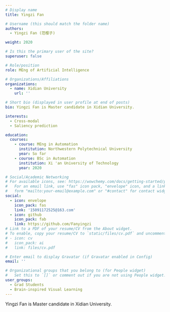```yaml
---
# Display name
title: Yingzi Fan

# Username (this should match the folder name)
authors:
  - Yingzi Fan (范樱子)

weight: 2020

# Is this the primary user of the site?
superuser: false

# Role/position
role: MEng of Artificial Intelligence

# Organizations/Affiliations
organizations:
  - name: Xidian University
    url: ''

# Short bio (displayed in user profile at end of posts)
bio: Yingzi Fan is Master candidate in Xidian University.

interests:
  - Cross-modal
  - Saliency prediction

education:
  courses:
    - course: MEng in Automation
      institution: Northwestern Polytechnical University
      year: So far
    - course: BSc in Automation
      institution: Xi 'an University of Technology
      year: 2020

# Social/Academic Networking
# For available icons, see: https://wowchemy.com/docs/getting-started/page-builder/#icons
#   For an email link, use "fas" icon pack, "envelope" icon, and a link in the
#   form "mailto:your-email@example.com" or "#contact" for contact widget.
social:
  - icon: envelope
    icon_pack: fas
    link: '15091172525@163.com'
  - icon: github
    icon_pack: fab
    link: https://github.com/Fanyingzi
# Link to a PDF of your resume/CV from the About widget.
# To enable, copy your resume/CV to `static/files/cv.pdf` and uncomment the lines below.
# - icon: cv
#   icon_pack: ai
#   link: files/cv.pdf

# Enter email to display Gravatar (if Gravatar enabled in Config)
email: ''

# Organizational groups that you belong to (for People widget)
#   Set this to `[]` or comment out if you are not using People widget.
user_groups:
  - Grad Students
  - Brain-inspired Visual Learning
---
```


Yingzi Fan is Master candidate in Xidian University.

